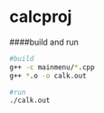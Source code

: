 # calcproj

####build and run

```sh
#build
g++ -c mainmenu/*.cpp
g++ *.o -o calk.out

#run
./calk.out
```
